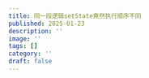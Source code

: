 ```yaml
---
title: 同一段逻辑setState竟然执行顺序不同
published: 2025-01-23
description: ''
image: ''
tags: []
category: ''
draft: false 
---
```

